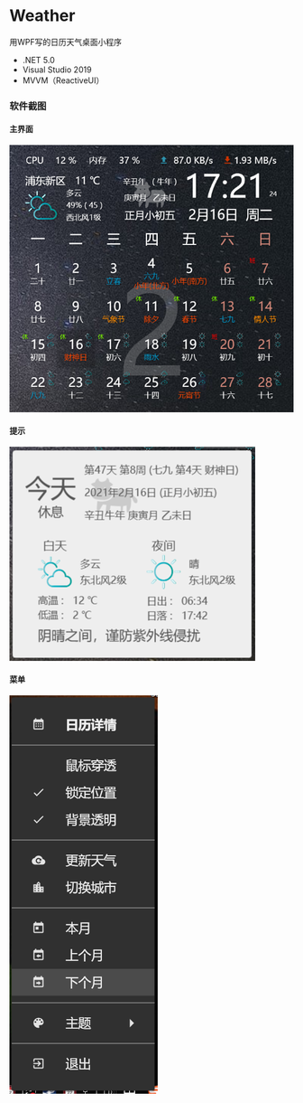 # Weather
用WPF写的日历天气桌面小程序

- .NET 5.0
- Visual Studio 2019
- MVVM（ReactiveUI）

### 软件截图

#### 主界面
[![](doc/MainWindow.png)](doc/MainWindow.png)

#### 提示
[![](doc/Tooltip.png)](doc/Tooltip.png)

#### 菜单
[![](doc/NotifyIcon.png)](doc/NotifyIcon.png)
